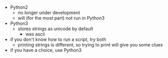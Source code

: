 - Python2
	- no longer under development
	- will (for the most part) not run in Python3
- Python3
	- stores strings as unicode by default
		- was ascii
- if you don't know how to run a script, try both
	- printing strings is different, so trying to print will give you some clues
- if you have a choice, use Python3